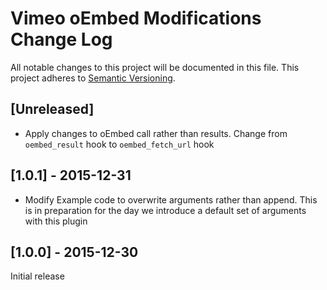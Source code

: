 # Vimeo oEmbed Modifications Change Log

All notable changes to this project will be documented in this file.
This project adheres to [Semantic Versioning](http://semver.org/).

## [Unreleased]
- Apply changes to oEmbed call rather than results. Change from `oembed_result` hook to `oembed_fetch_url` hook

## [1.0.1] - 2015-12-31
- Modify Example code to overwrite arguments rather than append. This is in
preparation for the day we introduce a default set of arguments with this plugin

## [1.0.0] - 2015-12-30
Initial release

